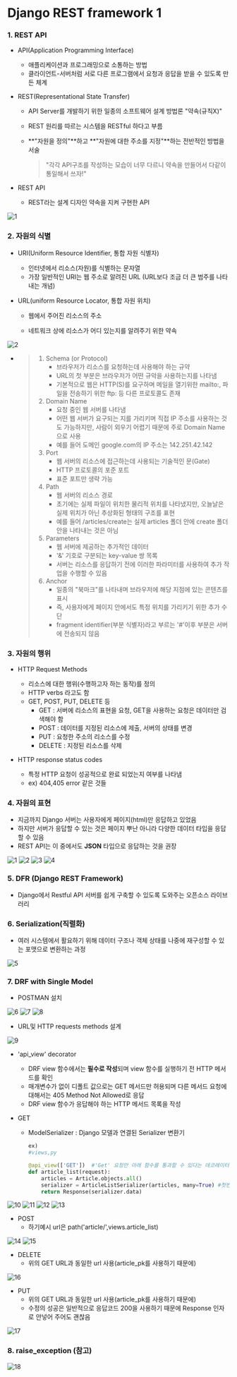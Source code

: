 # Django REST framework 1

### 1. REST API

- API(Application Programming Interface) 
  - 애플리케이션과 프로그래밍으로 소통하는 방법
  - 클라이언트-서버처럼 서로 다른 프로그램에서 요청과 응답을 받을 수 있도록 만든 체계

- REST(Representational State Transfer)

  - API Server를 개발하기 위한 일종의 소프트웨어 설계 방법론 "약속(규칙X)"

  - REST 원리를 따르는 시스템을 RESTful 하다고 부름

  - **"자원을 정의"**하고 **"자원에 대한 주소를 지정"**하는 전반적인 방법을 서술

    > "각각 API구조를 작성하는 모습이 너무 다르니 약속을 만들어서 다같이 통일해서 쓰자!"

- REST API
  - REST라는 설계 디자인 약속을 지켜 구현한 API

![1](https://github.com/JeongJonggil/TIL/assets/139416006/8d668953-f1ee-41c4-b530-ac565566bcc5)




### 2. 자원의 식별

- URI(Uniform Resource Identifier, 통합 자원 식별자)

  - 인터넷에서 리소스(자원)를 식별하는 문자열
  - 가장 일반적인 URI는 웹 주소로 알려진 URL (URL보다 조금 더 큰 범주를 나타내는 개념)

- URL(uniform Resource Locator, 통합 자원 위치)

  - 웹에서 주어진 리소스의 주소

  - 네트워크 상에 리소스가 어디 있는지를 알려주기 위한 약속

![2](https://github.com/JeongJonggil/TIL/assets/139416006/15ca4a78-1a98-43b1-a41b-158a22a7dd07)


  - > 1. Schema (or Protocol)
    >    - 브라우저가 리소스를 요청하는데 사용해야 하는 규약
    >    - URL의 첫 부분은 브라우저가 어떤 규악을 사용하는지를 나타냄
    >    - 기본적으로 웹은 HTTP(S)를 요구하며 메일을 열기위한 mailto:, 파일을 전송하기 위한 ftp: 등 다른 프로토콜도 존재
    > 2. Domain Name
    >    - 요청 중인 웹 서버를 나타냄
    >    - 어떤 웹 서버가 요구되는 지를 가리키며 직접 IP 주소를 사용하는 것도 가능하지만, 사람이 외우기 어렵기 때문에 주로 Domain Name으로 사용
    >    - 예를 들어 도메인 google.com의 IP 주소는 142.251.42.142
    > 3. Port
    >    - 웹 서버의 리소스에 접근하는데 사용되는 기술적인 문(Gate)
    >    - HTTP 프로토콜의 포준 포트
    >    - 표준 포트만 생략 가능
    > 4. Path
    >    - 웹 서버의 리소스 경로
    >    - 초기에는 실제 파일이 위치한 물리적 위치를 나타냈지만, 오늘날은 실제 위치가 아닌 추상화된 형태의 구조를 표현
    >    - 예를 들어 /articles/create는 실제 articles 폴더 안에 create 폴더안을 나타내는 것은 아님
    > 5. Parameters
    >    - 웹 서버에 제공하는 추가적인 데이터
    >    - '&' 기호로 구분되는 key-value 쌍 목록
    >    - 서버는 리소스를 응답하기 전에 이러한 파라미터를 사용하여 추가 작업을 수행할 수 있음
    > 6. Anchor
    >    - 일종의 "북마크"를 나타내며 브라우저에 해당 지점에 있는 콘텐츠를 표시
    >    - 즉, 사용자에게 페이지 안에서도 특정 위치를 가리키기 위한 추가 수단
    >    - fragment identifier(부분 식별자)라고 부르는 '#'이후 부분은 서버에 전송되지 않음

### 3. 자원의 행위

- HTTP Request Methods
  - 리소스에 대한 행위(수행하고자 하는 동작)를 정의
  - HTTP verbs 라고도 함
  - GET, POST, PUT, DELETE 등
    - GET : 서버에 리소스의 표현을 요청, GET을 사용하는 요청은 데이터만 검색해야 함
    - POST : 데이터를 지정된 리소스에 제출, 서버의 상태를 변경
    - PUT : 요청한 주소의 리소스를 수정
    - DELETE : 지정된 리소스를 삭제

- HTTP response status codes
  - 특정 HTTP 요청이 성공적으로 완료 되었는지 여부를 나타냄
  - ex)  404,405 error 같은 것들



### 4. 자원의 표현

- 지금까지 Django 서버는 사용자에게 페이지(html)만 응답하고 있었음
- 하지만 서버가 응답할 수 있는 것은 페이지 뿌난 아니라 다양한 데이터 타입을 응답할 수 있음
- REST API는 이 중에서도 **JSON** 타입으로 응답하는 것을 권장

![1](https://github.com/JeongJonggil/TIL/assets/139416006/2b547134-4ac0-4bfb-8010-5066ead47101)
![2](https://github.com/JeongJonggil/TIL/assets/139416006/9147e4e9-5a88-45f6-9139-ed678c59421f)
![3](https://github.com/JeongJonggil/TIL/assets/139416006/6faf2541-37fb-4ed2-961c-3b775a8cd27f)
![4](https://github.com/JeongJonggil/TIL/assets/139416006/c916ca89-99f8-4a79-b4bd-4b81a1e19f55)



### 5. DFR (Django REST Framework)

- Django에서 Restful API 서버를 쉽게 구축할 수 있도록 도와주는 오픈소스 라이브러리



### 6. Serialization(직렬화)

- 여러 시스템에서 활요하기 위해 데이터 구조나 객체 상태를 나중에 재구성할 수 있는 포맷으로 변환하는 과정

![5](https://github.com/JeongJonggil/TIL/assets/139416006/818a1c2b-5266-43a0-85ec-6aa4ded7f55b)

### 7. DRF with Single Model

- POSTMAN 설치

![6](https://github.com/JeongJonggil/TIL/assets/139416006/4390da4e-a048-4104-bb5c-0f4e2d9d3865)
![7](https://github.com/JeongJonggil/TIL/assets/139416006/85cb3ac3-623c-4213-a1f2-058388480249)
![8](https://github.com/JeongJonggil/TIL/assets/139416006/09fae8c3-df80-4376-8fa6-87847a883066)

- URL및 HTTP requests methods 설계

![9](https://github.com/JeongJonggil/TIL/assets/139416006/21cb233f-75fa-427f-b66f-d14c34bdec0d)

- 'api_view' decorator

  - DRF view 함수에서는 **필수로 작성**되며 view 함수를 실행하기 전 HTTP 메서드를 확인
  - 매개변수가 없이 디폴트 값으로는 GET 메서드만 허용되며 다른 메서드 요청에 대해서는 405 Method Not Allowed로 응답
  - DRF view 함수가 응답해야 하는 HTTP 메서드 목록을 작성

- GET 

  - ModelSerializer : Django 모델과 연결된 Serializer 변환기

    ```python
    ex)
    #views,py
    
    @api_view(['GET'])	#'Get' 요청만 아래 함수를 통과할 수 있다는 데코레이터, 매개변수 없이 그냥 ()만 쓰면 디폴트가 Get이긴 한데 명시해주는게 좋음. serializer를 쓸 대는 꼭 @api_view 데코레이터를 써줘야됨
    def article_list(request):
    	articles = Article.objects.all()
    	serializer = ArticleListSerializer(articles, many=True)	#첫번째 인자가 복수 쿼리셋이면 many=True 적어줘야됨, 단수이면 안적어도 됨
    	return Response(serializer.data)
    ```
  
![10](https://github.com/JeongJonggil/TIL/assets/139416006/90b20beb-0ca2-4ebc-bf22-6524943de39a)
![11](https://github.com/JeongJonggil/TIL/assets/139416006/d17909f1-e0f7-4256-9aa9-55bf47c25bb8)
![12](https://github.com/JeongJonggil/TIL/assets/139416006/7137cdc0-f4a8-48e9-bbb2-f511d3c017c4)
![13](https://github.com/JeongJonggil/TIL/assets/139416006/fc908e72-5a14-43db-8599-7af62d2d367f)


- POST
  - 하기예시 url은 path('article/',views.article_list)

![14](https://github.com/JeongJonggil/TIL/assets/139416006/f5807569-5b70-4aab-81e5-f1bea1dd5027)
![15](https://github.com/JeongJonggil/TIL/assets/139416006/aa5bfd50-369f-4cab-90aa-c47d94d6ae86)


- DELETE
  - 위의 GET URL과 동일한 url 사용(article_pk를 사용하기 때문에)
 
![16](https://github.com/JeongJonggil/TIL/assets/139416006/2e823a17-adee-4602-95da-a653a6c5c8aa)


- PUT
  - 위의 GET URL과 동일한 url 사용(article_pk를 사용하기 때문에)
  - 수정의 성공은 일반적으로 응답코드 200을 사용하기 때문에 Response 인자로 안넣어 주어도 괜찮음

![17](https://github.com/JeongJonggil/TIL/assets/139416006/2fd418ad-9ae8-419d-9eae-dd57e35d5a80)

### 8. raise_exception (참고)

![18](https://github.com/JeongJonggil/TIL/assets/139416006/bd90c4d8-c394-4681-82b0-e9d883f28de5)
